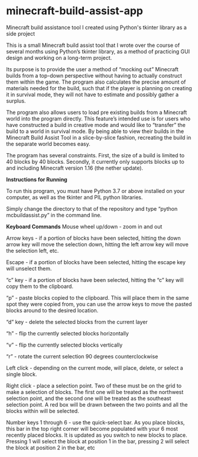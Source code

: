 # minecraft-build-assist-app
Minecraft build assistance tool I created using Python's tkinter library as a side project


This is a small Minecraft build assist tool that I wrote over the course of several months using Python’s tkinter library, as a method of practicing GUI design and working on a long-term project. 

Its purpose is to provide the user a method of “mocking out” Minecraft builds from a top-down perspective without having to actually construct them within the game. The program also calculates the precise amount of materials needed for the build, such that if the player is planning on creating it in survival mode, they will not have to estimate and possibly gather a surplus.

The program also allows users to load pre existing builds from a Minecraft world into the program directly. This feature’s intended use is for users who have constructed a build in creative mode and would like to “transfer” the build to a world in survival mode. By being able to view their builds in the Minecraft Build Assist Tool in a slice-by-slice fashion, recreating the build in the separate world becomes easy.

The program has several constraints. First, the size of a build is limited to 40 blocks by 40 blocks. Secondly, it currently only supports blocks up to and including Minecraft version 1.16 (the nether update). 

**Instructions for Running**

To run this program, you must have Python 3.7 or above installed on your computer, as well as the tkinter and PIL python libraries. 

Simply change the directory to that of the repository and type “python mcbuildassist.py” in the command line.

**Keyboard Commands**
Mouse wheel up/down - zoom in and out

Arrow keys - if a portion of blocks have been selected, hitting the down arrow key will move the selection down, hitting the left arrow key will move the selection left, etc. 

Escape - if a portion of blocks have been selected, hitting the escape key will unselect them.

“c” key - if a portion of blocks have been selected, hitting the “c” key will copy them to the clipboard.

“p” - paste blocks copied to the clipboard. This will place them in the same spot they were copied from, you can use the arrow keys to move the pasted blocks around to the desired location.

“d” key - delete the selected blocks from the current layer

“h” - flip the currently selected blocks horizontally

“v” - flip the currently selected blocks vertically

“r” - rotate the current selection 90 degrees counterclockwise

Left click - depending on the current mode, will place, delete, or select a single block.

Right click - place a selection point. Two of these must be on the grid to make a selection of blocks. The first one will be treated as the northwest selection point, and the second one will be treated as the southeast selection point. A red box will be drawn between the two points and all the blocks within will be selected.

Number keys 1 through 6 - use the quick-select bar. As you place blocks, this bar in the top right corner will become populated with your 6 most recently placed blocks. It is updated as you switch to new blocks to place. Pressing 1 will select the block at position 1 in the bar, pressing 2 will select the block at position 2 in the bar, etc
